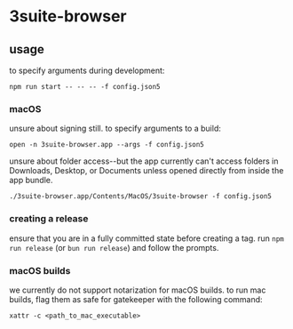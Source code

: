 # 3suite-browser


## usage

to specify arguments during development:

```
npm run start -- -- -- -f config.json5
```

### macOS

unsure about signing still. to specify arguments to a build:

```
open -n 3suite-browser.app --args -f config.json5
```

unsure about folder access--but the app currently can't access folders in Downloads, Desktop, or Documents unless opened directly from inside the app bundle.

```
./3suite-browser.app/Contents/MacOS/3suite-browser -f config.json5
```

### creating a release

ensure that you are in a fully committed state before creating a tag.
run `npm run release` (or `bun run release`) and follow the prompts.

### macOS builds

we currently do not support notarization for macOS builds.
to run mac builds, flag them as safe for gatekeeper with the following command:

`xattr -c <path_to_mac_executable>`
